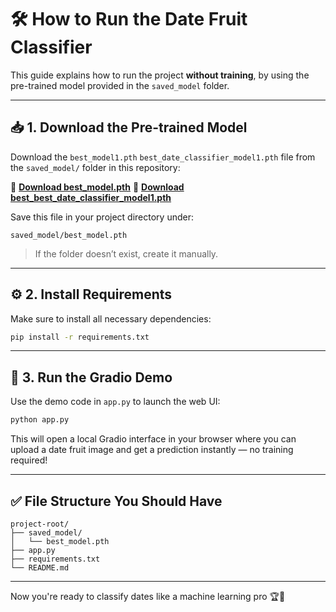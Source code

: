 # 🛠️ How to Run the Date Fruit Classifier

This guide explains how to run the project **without training**, by using the pre-trained model provided in the `saved_model` folder.

---

## 📥 1. Download the Pre-trained Model

Download the `best_model1.pth` `best_date_classifier_model1.pth` file from the `saved_model/` folder in this repository:

🔗 **[Download best\_model.pth](./saved_model/best_model1.pth)**
🔗 **[Download best\_best_date_classifier_model1.pth](./best_date_classifier_model1.pth)**

Save this file in your project directory under:

```
saved_model/best_model.pth
```

> If the folder doesn’t exist, create it manually.

---

## ⚙️ 2. Install Requirements

Make sure to install all necessary dependencies:

```bash
pip install -r requirements.txt
```

---

## 🧪 3. Run the Gradio Demo

Use the demo code in `app.py` to launch the web UI:

```bash
python app.py
```

This will open a local Gradio interface in your browser where you can upload a date fruit image and get a prediction instantly — no training required!

---

## ✅ File Structure You Should Have

```
project-root/
├── saved_model/
│   └── best_model.pth
├── app.py
├── requirements.txt
└── README.md
```

---

Now you're ready to classify dates like a machine learning pro 🏆🌴
